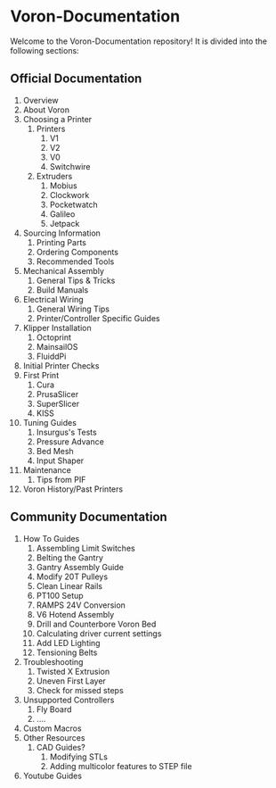 # Voron-Documentation
Welcome to the Voron-Documentation repository! It is divided into the following sections:

## Official Documentation

1. Overview
2. About Voron
3. Choosing a Printer
   1. Printers
      1. V1
      2. V2
      3. V0
      4. Switchwire
   2. Extruders
      1. Mobius
      2. Clockwork
      3. Pocketwatch
      4. Galileo
      5. Jetpack
4. Sourcing Information
   1. Printing Parts
   2. Ordering Components
   3. Recommended Tools
5. Mechanical Assembly
   1. General Tips & Tricks
   2. Build Manuals
6. Electrical Wiring
   1. General Wiring Tips
   2. Printer/Controller Specific Guides
7. Klipper Installation
   1. Octoprint
   2. MainsailOS
   3. FluiddPi
8. Initial Printer Checks
9. First Print
   1. Cura
   2. PrusaSlicer
   3. SuperSlicer
   4. KISS
10. Tuning Guides
    1. Insurgus's Tests
    2. Pressure Advance
    3. Bed Mesh
    4. Input Shaper
11. Maintenance
    1. Tips from PIF
12. Voron History/Past Printers



## Community Documentation

1. How To Guides
   1. Assembling Limit Switches
   2. Belting the Gantry
   3. Gantry Assembly Guide
   4. Modify 20T Pulleys
   5. Clean Linear Rails
   6. PT100 Setup
   7. RAMPS 24V Conversion
   8. V6 Hotend Assembly
   9. Drill and Counterbore Voron Bed
   10. Calculating driver current settings
   11. Add LED Lighting
   12. Tensioning Belts
2. Troubleshooting
   1. Twisted X Extrusion
   2. Uneven First Layer
   3. Check for missed steps
3. Unsupported Controllers
   1. Fly Board
   2. ....
4. Custom Macros
5. Other Resources
   1. CAD Guides?
      1. Modifying STLs
      2. Adding multicolor features to STEP file
6. Youtube Guides